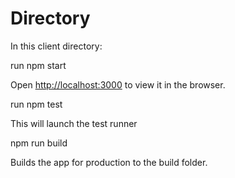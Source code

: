 # Directory

In this client directory:

run npm start

Open <http://localhost:3000> to view it in the browser.

run npm test

This will launch the test runner

npm run build

Builds the app for production to the build folder.
